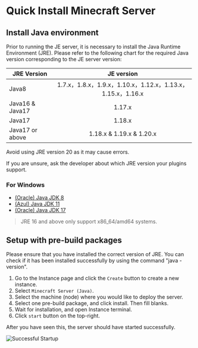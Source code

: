 # Quick Install Minecraft Server

## Install Java environment

Prior to running the JE server, it is necessary to install the Java Runtime Environment (JRE). Please refer to the following chart for the required Java version corresponding to the JE server version:

| JRE Version     |                         JE version                          |
| --------------- | :---------------------------------------------------------: |
| Java8           | 1.7.x，1.8.x，1.9.x，1.10.x，1.12.x，1.13.x，1.15.x，1.16.x |
| Java16 & Java17 |                           1.17.x                            |
| Java17          |                           1.18.x                            |
| Java17 or above |                  1.18.x & 1.19.x & 1.20.x                   |

<tip>
Avoid using JRE version 20 as it may cause errors.

If you are unsure, ask the developer about which JRE version your plugins support.
</tip>

### For Windows

- [(Oracle) Java JDK 8](https://repo.huaweicloud.com/java/jdk/8u202-b08/jdk-8u202-windows-x64.exe)
- [(Azul) Java JDK 11](https://cdn.azul.com/zulu/bin/zulu11.62.17-ca-jdk11.0.18-win_x64.msi)
- [(Oracle) Java JDK 17](https://download.oracle.com/java/17/latest/jdk-17_windows-x64_bin.exe)

> JRE 16 and above only support x86_64/amd64 systems.

## Setup with pre-build packages

<tip>
Please ensure that you have installed the correct version of JRE. You can check if it has been installed successfully by using the command "java -version".
</tip>

1. Go to the Instance page and click the `Create` button to create a new instance.
2. Select `Minecraft Server (Java)`.
3. Select the machine (node) where you would like to deploy the server.
4. Select one pre-build package, and click install. Then fill blanks.
5. Wait for installation, and open Instance terminal.
6. Click `start` button on the top-right.

After you have seen this, the server should have started successfully.

![Successful Startup](../images/zh_cn/java_setup.png)
